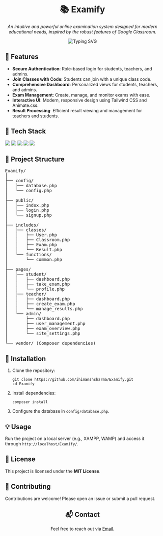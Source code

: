 <h1 align="center">📚 Examify</h1>

<p align="center">
  <i>An intuitive and powerful online examination system designed for modern educational needs, inspired by the robust features of Google Classroom.</i>
</p>

<p align="center">
  <img src="https://readme-typing-svg.herokuapp.com?font=Fira+Code&size=22&pause=1000&color=4CAF50&center=true&vCenter=true&width=435&lines=Manage+Exams+Efficiently;Student+and+Teacher+Focused;Secure+and+User-Friendly" alt="Typing SVG">
</p>

<h2 align="left">🌟 Features</h2>
<ul>
  <li><strong>Secure Authentication</strong>: Role-based login for students, teachers, and admins.</li>
  <li><strong>Join Classes with Code</strong>: Students can join with a unique class code.</li>
  <li><strong>Comprehensive Dashboard</strong>: Personalized views for students, teachers, and admins.</li>
  <li><strong>Exam Management</strong>: Create, manage, and monitor exams with ease.</li>
  <li><strong>Interactive UI</strong>: Modern, responsive design using Tailwind CSS and Animate.css.</li>
  <li><strong>Result Processing</strong>: Efficient result viewing and management for teachers and students.</li>
</ul>

<h2 align="left">🔧 Tech Stack</h2>
<p align="left">
  <a href="https://www.php.net/" target="_blank"><img src="https://img.shields.io/badge/PHP-777BB4?style=for-the-badge&logo=php&logoColor=white"/></a>
  <a href="https://www.mysql.com/" target="_blank"><img src="https://img.shields.io/badge/MySQL-4479A1?style=for-the-badge&logo=mysql&logoColor=white"/></a>
  <a href="https://getbootstrap.com/" target="_blank"><img src="https://img.shields.io/badge/Bootstrap-563D7C?style=for-the-badge&logo=bootstrap&logoColor=white"/></a>
  <a href="https://tailwindcss.com/" target="_blank"><img src="https://img.shields.io/badge/Tailwind_CSS-06B6D4?style=for-the-badge&logo=tailwind-css&logoColor=white"/></a>
  <a href="https://github.com/" target="_blank"><img src="https://img.shields.io/badge/GitHub-181717?style=for-the-badge&logo=github&logoColor=white"/></a>
</p>

<h2 align="left">📂 Project Structure</h2>
<pre>
Examify/
│
├── config/
│   ├── database.php
│   └── config.php
│
├── public/
│   ├── index.php
│   ├── login.php
│   └── signup.php
│
├── includes/
│   ├── classes/
│   │   ├── User.php
│   │   ├── Classroom.php
│   │   ├── Exam.php
│   │   └── Result.php
│   └── functions/
│       └── common.php
│
├── pages/
│   ├── student/
│   │   ├── dashboard.php
│   │   ├── take_exam.php
│   │   └── profile.php
│   ├── teacher/
│   │   ├── dashboard.php
│   │   ├── create_exam.php
│   │   └── manage_results.php
│   └── admin/
│       ├── dashboard.php
│       ├── user_management.php
│       ├── exam_overview.php
│       └── site_settings.php
│
└── vendor/ (Composer dependencies)
</pre>

<h2 align="left">🚀 Installation</h2>
<ol>
  <li>Clone the repository:
    <pre><code>git clone https://github.com/ihimanshsharma/Examify.git
cd Examify</code></pre>
  </li>
  <li>Install dependencies:
    <pre><code>composer install</code></pre>
  </li>
  <li>Configure the database in <code>config/database.php</code>.</li>
</ol>

<h2 align="left">💡 Usage</h2>
<p>
  Run the project on a local server (e.g., XAMPP, WAMP) and access it through <code>http://localhost/Examify/</code>.
</p>

<h2 align="left">📝 License</h2>
<p align="left">This project is licensed under the <strong>MIT License</strong>.</p>

<h2 align="left">🤝 Contributing</h2>
<p>
  Contributions are welcome! Please open an issue or submit a pull request.
</p>

<h2 align="center">📬 Contact</h2>
<p align="center">Feel free to reach out via <a href="mailto:talk.himanshsharma@gmail.com">Email</a>.</p>
